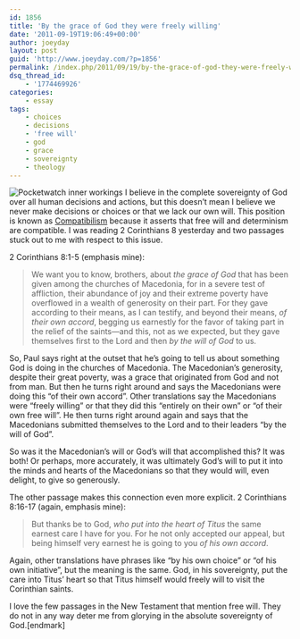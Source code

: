 ```yaml
---
id: 1856
title: 'By the grace of God they were freely willing'
date: '2011-09-19T19:06:49+00:00'
author: joeyday
layout: post
guid: 'http://www.joeyday.com/?p=1856'
permalink: /index.php/2011/09/19/by-the-grace-of-god-they-were-freely-willing/
dsq_thread_id:
    - '1774469926'
categories:
    - essay
tags:
    - choices
    - decisions
    - 'free will'
    - god
    - grace
    - sovereignty
    - theology
---
```


![Pocketwatch inner workings](http://joeyday.com/wp-content/uploads/2011/09/1132717_b16d46fc7c-150x150.jpg "Pocketwatch inner workings") I believe in the complete sovereignty of God over all human decisions and actions, but this doesn’t mean I believe we never make decisions or choices or that we lack our own will. This position is known as [Compatibilism](http://en.wikipedia.org/wiki/Compatibilism) because it asserts that free will and determinism are compatible. I was reading 2 Corinthians 8 yesterday and two passages stuck out to me with respect to this issue.

2 Corinthians 8:1-5 (emphasis mine):

> We want you to know, brothers, about *the grace of God* that has been given among the churches of Macedonia, for in a severe test of affliction, their abundance of joy and their extreme poverty have overflowed in a wealth of generosity on their part. For they gave according to their means, as I can testify, and beyond their means, *of their own accord*, begging us earnestly for the favor of taking part in the relief of the saints—and this, not as we expected, but they gave themselves first to the Lord and then *by the will of God* to us.

So, Paul says right at the outset that he’s going to tell us about something God is doing in the churches of Macedonia. The Macedonian’s generosity, despite their great poverty, was a grace that originated from God and not from man. But then he turns right around and says the Macedonians were doing this “of their own accord”. Other translations say the Macedonians were “freely willing” or that they did this “entirely on their own” or “of their own free will”. He then turns right around again and says that the Macedonians submitted themselves to the Lord and to their leaders “by the will of God”.

So was it the Macedonian’s will or God’s will that accomplished this? It was both! Or perhaps, more accurately, it was ultimately God’s will to put it into the minds and hearts of the Macedonians so that they would will, even delight, to give so generously.

The other passage makes this connection even more explicit. 2 Corinthians 8:16-17 (again, emphasis mine):

> But thanks be to God, *who put into the heart of Titus* the same earnest care I have for you. For he not only accepted our appeal, but being himself very earnest he is going to you *of his own accord*.

Again, other translations have phrases like “by his own choice” or “of his own initiative”, but the meaning is the same. God, in his sovereignty, put the care into Titus’ heart so that Titus himself would freely will to visit the Corinthian saints.

I love the few passages in the New Testament that mention free will. They do not in any way deter me from glorying in the absolute sovereignty of God.\[endmark\]